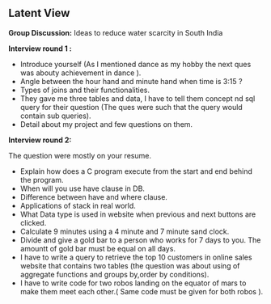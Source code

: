 ## Latent View

**Group Discussion:** Ideas to reduce water scarcity in South India 

**Interview round 1 :**

- Introduce yourself (As I mentioned dance as my hobby the next ques was abouty achievement in dance ).
- Angle between the hour hand and minute hand when time is 3:15 ? 
- Types of joins and their functionalities.
- They gave me three tables and data, I have to tell them concept nd sql query for their question (The ques were such that the query would contain sub queries). 
- Detail about my project and few questions on them.

**Interview round 2:**

The question were mostly on your resume. 

- Explain how does a C program execute from the start and end behind the program. 
- When will you use have clause in DB.
- Difference between have and where clause. 
- Applications of stack in real world. 
- What Data type is used in website when previous and next buttons are clicked.
- Calculate 9 minutes using a 4 minute and 7 minute sand clock. 
- Divide and give a gold bar to a person who works for 7 days to you. The amountt of gold bar must be equal on all days. 
- I have to write a query to retrieve the top 10 customers in online sales website that contains two tables (the question was about using of aggregate functions and groups by,order by conditions). 
- I have to write code for two robos landing on the equator of mars to make them meet each other.( Same code must be given for both robos ).
